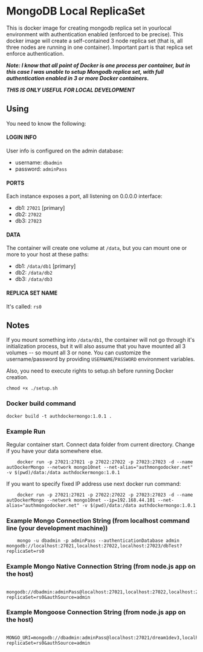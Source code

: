 # MongoDB Local ReplicaSet

This is docker image for creating mongodb replica set in yourlocal environment with authentication enabled (enforced to be precise). 
This docker image will create a self-contained 3 node replica set (that is, all three nodes are running in one container).
Important part is that replica set enforce authentication.

***Note: I know that all point of Docker is one process per container, but in this case I was unable to setup Mongodb replica set, with full authentication enabled in 3 or more Docker containers.***


***THIS IS ONLY USEFUL FOR LOCAL DEVELOPMENT***

## Using

You need to know the following:

#### LOGIN INFO

User info is configured on the admin database:

  - username: `dbadmin`
  - password: `adminPass`

#### PORTS
Each instance exposes a port, all listening on 0.0.0.0 interface:

  - db1: `27021` [primary]
  - db2: `27022`
  - db3: `27023`

#### DATA
The container will create one volume at `/data`, but you can mount one or more to your host at these paths:

  - db1: `/data/db1` [primary]
  - db2: `/data/db2`
  - db3: `/data/db3`

#### REPLICA SET NAME
It's called: `rs0`

## Notes

If you mount something into `/data/db1`, the container will not go through it's initialization process, but it will also assume that you have mounted all 3 volumes -- so mount all 3 or none.
You can customize the username/password by providing `USERNAME`/`PASSWORD` environment variables.

Also, you need to execute rights to setup.sh before running Docker creation.
```
chmod +x ./setup.sh
```

### Docker build command
```
docker build -t authdockermongo:1.0.1 .
```

### Example Run
Regular container start. Connect data folder from current directory. Change if you have your data somewhere else.
```
    docker run -p 27021:27021 -p 27022:27022 -p 27023:27023 -d --name autDockerMongo --network mongo10net --net-alias="authmongodocker.net" -v $(pwd)/data:/data authdockermongo:1.0.1
```

If you want to specify fixed IP address use next docker run command:
```
    docker run -p 27021:27021 -p 27022:27022 -p 27023:27023 -d --name autDockerMongo --network mongo10net --ip=192.168.44.101 --net-alias="authmongodocker.net" -v $(pwd)/data:/data authdockermongo:1.0.1
```

### Example Mongo Connection String (from localhost command line (your development machine))
```
    mongo -u dbadmin -p adminPass --authenticationDatabase admin mongodb://localhost:27021,localhost:27022,localhost:27023/dbTest?replicaSet=rs0
```
### Example Mongo Native Connection String (from node.js app on the host)
```
    mongodb://dbadmin:adminPass@localhost:27021,localhost:27022,localhost:27023/dream1dev3?replicaSet=rs0&authSource=admin
```
### Example Mongoose Connection String (from node.js app on the host)
```
    MONGO_URI=mongodb://dbadmin:adminPass@localhost:27021/dream1dev3,localhost:27022/dream1dev3,localhost:27023/dream1dev3?replicaSet=rs0&authSource=admin
```